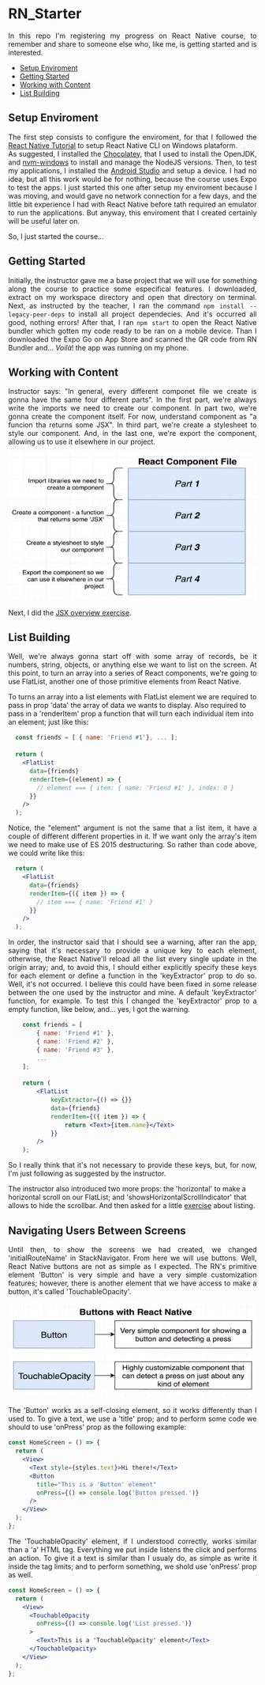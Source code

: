 # RN_Starter
<p align='justify'>
In this repo I'm registering my progress on React Native course, to remember and share to someone else who, like me, is getting started and is interested.<br/>
</p>

* [Setup Enviroment](#setup-enviroment)
* [Getting Started](#getting-started)
* [Working with Content](#working-with-content)
* [List Building](#list-building)

## Setup Enviroment
<p align='justify'>
The first step consists to configure the enviroment, for that I followed the <a href="https://reactnative.dev/docs/environment-setup">React Native Tutorial</a> to setup React Native CLI on Windows plataform.<br/>
As suggested, I installed the <a href="https://chocolatey.org/install">Chocolatey</a>, that I used to install the OpenJDK, and <a href="https://github.com/coreybutler/nvm-windows">nvm-windows</a> to install and manage the NodeJS versions. Then, to test my applications, I installed the <a href="https://developer.android.com/studio">Android Studio</a> and setup a device. I had no idea, but all this work would be for nothing, because the course uses Expo to test the apps. I just started this one after setup my enviroment because I was moving, and would gave no network connection for a few days, and the little bit experience I had with React Native before tath required an emulator to run the applications. But anyway, this enviroment that I created certainly will be useful later on.

So, I just started the course...
</p>

## Getting Started
<p align='justify'>
Initially, the instructor gave me a base project that we will use for something along the course to practice some especifical features. I downloaded, extract on my workspace directory and open that directory on terminal. Next, as instructed by the teacher, I ran the command <code>npm install --legacy-peer-deps</code> to install all project dependecies. And it's occurred all good, nothing errors! After that, I ran <code>npm start</code> to open the React Native bundler which gotten my code ready to be ran on a mobile device. Than I downloaded the Expo Go on App Store and scanned the QR code from RN Bundler and... <i>Voilà</i>! the app was running on my phone.
</p>

## Working with Content
<p align='justify'>
Instructor says: "In general, every different componet file we create is gonna have the same four different parts". In the first part, we're always write the imports we need to create our component. In part two, we're gonna create the component itself. For now, understand component as "a funcion tha returns some JSX".
In third part, we're create a stylesheet to style our component. And, in the last one, we're export the component, allowing us to use it elsewhere in our project.
</p>
<div align='center'>
  <img src='./diagrams/react-component-file.png' />
</div>
<p align='justify'>
Next, I did the <a href='https://github.com/gabrielkreusch/RN_Starter/releases/tag/1.2.1'>JSX overview exercise</a>.
</p>

## List Building
<p align='justify'>
Well, we're always gonna start off with some array of records, be it numbers, string, objects, or anything else we want to list on the screen. At this point, to turn an array into a series of React components, we're going to use FlatList, another one of those primitive elements from React Native.
  
To turns an array into a list elements with FlatList element we are required to pass in prop 'data' the array of data we wants to display. Also required to pass in a 'renderItem' prop a function that will turn each individual item into an element; just like this:
</p>

```jsx
  const friends = [ { name: 'Friend #1'}, ... ];
  
  return (
    <FlatList
      data={friends}
      renderItem={(element) => {
        // element === { item: { name: 'Friend #1' }, index: 0 }
      }}
    />
  );
```
<p align='justify'>
Notice, the "element" argument is not the same that a list item, it have a couple of different different properties in it. If we want only the array's item we need to make use of ES 2015 destructuring. So rather than code above, we could write like this:
</p>

```jsx
  return (
    <FlatList
      data={friends}
      renderItem={({ item }) => {
        // item === { name: 'Friend #1' }
      }}
    />
  );
```
<p align='justify'>
In order, the instructor said that I should see a warning, after ran the app, saying that it's necessary to provide a unique key to each element, otherwise, the React Native'll reload all the list every single update in the origin array; and, to avoid this, I should either explicitly specify these keys for each element or define a function in the 'keyExtractor' prop to do so. Well, it's not occurred. I believe this could have been fixed in some release between the one used by the instructor and mine. A default 'keyExtractor' function, for example. To test this I changed the 'keyExtractor' prop to a empty function, like below,  and... yes, I got the warning.
</p>

```jsx
    const friends = [
        { name: 'Friend #1' },
        { name: 'Friend #2' },
        { name: 'Friend #3' },
        ...
    ];

    return (
        <FlatList
            keyExtractor={() => {}}
            data={friends}
            renderItem={({ item }) => {
                return <Text>{item.name}</Text>
            }}
        />
    );
```
<p align='justify'>
So I really think that it's not necessary to provide these keys, but, for now, I'm just following as suggested by the instructor.
  
The instructor also introduced two more props: the 'horizontal' to make a horizontal scroll on our FlatList; and 'showsHorizontalScrollIndicator' that allows to hide the scrollbar. And then asked for a little <a href='https://github.com/gabrielkreusch/RN_Starter/releases/tag/1.3.1'>exercise</a> about listing.
</p>

## Navigating Users Between Screens
<p align='justify'>
Until then, to show the screens we had created, we changed 'initialRouteName' in StackNavigator. From here we will use buttons. Well, React Native buttons are not as simple as I expected. The RN's primitive element 'Button' is very simple and have a very simple customization features; however, there is another element that we have access to make a button, it's called 'TouchableOpacity'.
</p>
<div align='center'>
  <img src='./diagrams/react-native-buttons.png' />
</div>
<p align='justify'>
The 'Button' works as a self-closing element, so it works differently than I used to. To give a text, we use a 'title' prop; and to perform some code we should to use 'onPress' prop as the following example:
</p>

```jsx
const HomeScreen = () => {
  return (
    <View>
      <Text style={styles.text}>Hi there!</Text>
      <Button
        title="This is a 'Button' element"
        onPress={() => console.log('Button pressed.')}
      />
    </View>
  );
};
```
<p align='justify'>
The 'TouchableOpacity' element, if I understood correctly, works similar than a 'a' HTML tag. Everything we put inside listens the click and performs an action. To give it a text is similar than I usualy do, as simple as write it inside the tag limits; and to perform something, we shold use 'onPress' prop as well.
</p>

```jsx
const HomeScreen = () => {
  return (
    <View>
      <TouchableOpacity
        onPress={() => console.log('List pressed.')}
      >
        <Text>This is a 'TouchableOpacity' element</Text>
      </TouchableOpacity>
    </View>
  );
};
```
